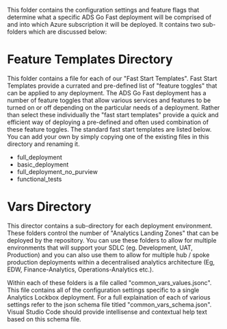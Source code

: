 
This folder contains the configuration settings and feature flags that determine what a specific ADS Go Fast deployment will be comprised of and into which Azure subscription it will be deployed. It contains two sub-folders which are discussed below:

# Feature Templates Directory
This folder contains a file for each of our "Fast Start Templates". Fast Start Templates provide a currated and pre-defined list of "feature toggles" that can be applied to any deployment. The ADS Go Fast deployment has a number of feature toggles that allow various services and features to be turned on or off depending on the particular needs of a deployment. Rather than select these individually the "fast start templates" provide a quick and efficient way of deploying a pre-defined and often used combination of these feature toggles. The standard fast start templates are listed below. You can add your own by simply copying one of the existing files in this directory and renaming it. 

- full_deployment
- basic_deployment
- full_deployment_no_purview
- functional_tests


# Vars Directory
This director contains a sub-directory for each deployment environment. These folders control the number of "Analytics Landing Zones" that can be deployed by the repository. You can use these folders to allow for multiple environments that will support your SDLC (eg. Development, UAT, Production) and you can also use them to allow for multiple hub / spoke production deployments within a decentralised analytics architecture (Eg, EDW, Finance-Analytics, Operations-Analytics etc.).

Within each of these folders is a file called "common_vars_values.jsonc". This file contains all of the configuration settings specific to a single Analytics Lockbox deployment. For a full explaination of each of various settings refer to the json schema file titled "common_vars_schema.json". Visual Studio Code should provide intellisense and contextual help text based on this schema file.
